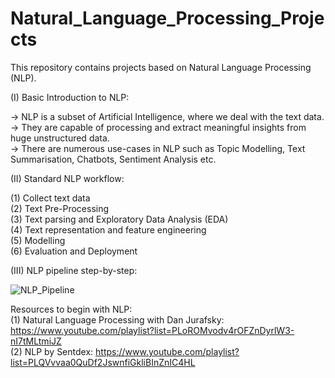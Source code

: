 # Natural_Language_Processing_Projects

This repository contains projects based on Natural Language Processing (NLP). <br>

(I) Basic Introduction to NLP:

-> NLP is a subset of Artificial Intelligence, where we deal with the text data. <br>
-> They are capable of processing and extract meaningful insights from huge unstructured data. <br>
-> There are numerous use-cases in NLP such as Topic Modelling, Text Summarisation, Chatbots, Sentiment Analysis etc. <br>

(II) Standard NLP workflow: <br>

(1) Collect text data <br>
(2) Text Pre-Processing <br>
(3) Text parsing and Exploratory Data Analysis (EDA) <br>
(4) Text representation and feature engineering <br>
(5) Modelling <br>
(6) Evaluation and Deployment <br>

(III) NLP pipeline step-by-step: <br>

![NLP_Pipeline](https://user-images.githubusercontent.com/30742445/143895085-97873d3c-dfce-4be4-9b15-d7171a959c56.png) <br>

Resources to begin with NLP: <br>
(1) Natural Language Processing with Dan Jurafsky: https://www.youtube.com/playlist?list=PLoROMvodv4rOFZnDyrlW3-nI7tMLtmiJZ <br>
(2) NLP by Sentdex: https://www.youtube.com/playlist?list=PLQVvvaa0QuDf2JswnfiGkliBInZnIC4HL

